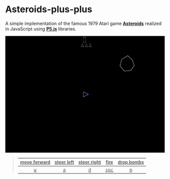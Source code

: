 # Asteroids-plus-plus

A simple implementation of the famous 1979 Atari game <b>[Asteroids](https://en.wikipedia.org/wiki/Asteroids_%28video_game%29)</b> realized in JavaScript using <b>[P5.js](https://p5js.org/)</b> libraries.

<p align="left">
  <a href="https://matteogiorgi.github.io/Asteroids-plus-plus/">
  <img src="play.gif">
</p>

> | move forward   | steer left   | steer right  | fire           | drop bombs   |
> |:--------------:|:------------:|:------------:|:--------------:|:------------:|
> | <kbd>w</kbd>   | <kbd>a</kbd> | <kbd>d</kbd> | <kbd>spc</kbd> | <kbd>m</kbd> |
